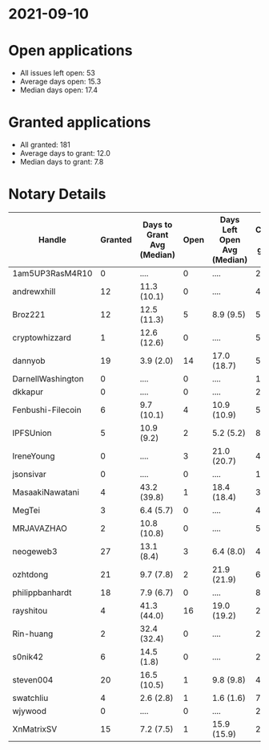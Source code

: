 2021-09-10
==========

# Open applications

- All issues left open: 53
- Average days open: 15.3
- Median days open: 17.4

# Granted applications

- All granted: 181
- Average days to grant: 12.0
- Median days to grant: 7.8

# Notary Details

| Handle            |   Granted | Days to Grant Avg (Median)   |   Open | Days Left Open Avg (Median)   |   Closed (no grant) |
|-------------------|-----------|------------------------------|--------|-------------------------------|---------------------|
| 1am5UP3RasM4R10   |         0 | ....                         |      0 | ....                          |                   2 |
| andrewxhill       |        12 | 11.3  (10.1)                 |      0 | ....                          |                  44 |
| Broz221           |        12 | 12.5  (11.3)                 |      5 | 8.9  (9.5)                    |                  55 |
| cryptowhizzard    |         1 | 12.6  (12.6)                 |      0 | ....                          |                   5 |
| dannyob           |        19 | 3.9  (2.0)                   |     14 | 17.0  (18.7)                  |                  51 |
| DarnellWashington |         0 | ....                         |      0 | ....                          |                   1 |
| dkkapur           |         0 | ....                         |      0 | ....                          |                   2 |
| Fenbushi-Filecoin |         6 | 9.7  (10.1)                  |      4 | 10.9  (10.9)                  |                  58 |
| IPFSUnion         |         5 | 10.9  (9.2)                  |      2 | 5.2  (5.2)                    |                   8 |
| IreneYoung        |         0 | ....                         |      3 | 21.0  (20.7)                  |                   4 |
| jsonsivar         |         0 | ....                         |      0 | ....                          |                  13 |
| MasaakiNawatani   |         4 | 43.2  (39.8)                 |      1 | 18.4  (18.4)                  |                  31 |
| MegTei            |         3 | 6.4  (5.7)                   |      0 | ....                          |                   4 |
| MRJAVAZHAO        |         2 | 10.8  (10.8)                 |      0 | ....                          |                   5 |
| neogeweb3         |        27 | 13.1  (8.4)                  |      3 | 6.4  (8.0)                    |                  47 |
| ozhtdong          |        21 | 9.7  (7.8)                   |      2 | 21.9  (21.9)                  |                  65 |
| philippbanhardt   |        18 | 7.9  (6.7)                   |      0 | ....                          |                  82 |
| rayshitou         |         4 | 41.3  (44.0)                 |     16 | 19.0  (19.2)                  |                  23 |
| Rin-huang         |         2 | 32.4  (32.4)                 |      0 | ....                          |                   2 |
| s0nik42           |         6 | 14.5  (1.8)                  |      0 | ....                          |                  23 |
| steven004         |        20 | 16.5  (10.5)                 |      1 | 9.8  (9.8)                    |                  42 |
| swatchliu         |         4 | 2.6  (2.8)                   |      1 | 1.6  (1.6)                    |                   7 |
| wjywood           |         0 | ....                         |      0 | ....                          |                   2 |
| XnMatrixSV        |        15 | 7.2  (7.5)                   |      1 | 15.9  (15.9)                  |                  24 |